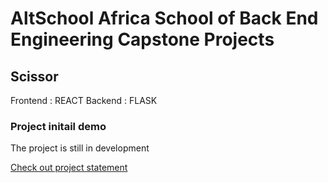 # AltSchool Africa School of Back End Engineering Capstone Projects

## Scissor

Frontend : REACT
Backend : FLASK

### Project initail demo

The project is still in development


[Check out project statement](docs/PROJECTSTATEMENT.md)
